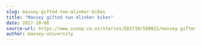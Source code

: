 ```yaml
---
slug: massey-gifted-two-alinker-bikes
title: "Massey gifted two Alinker bikes"
date: 2017-10-06
source-url: https://www.scoop.co.nz/stories/ED1710/S00022/massey-gifted-two-alinker-bikes.htm
author: massey-university
---
```


